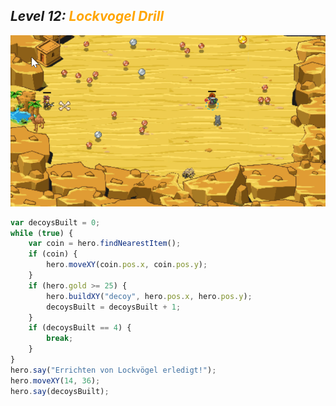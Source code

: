 ## ***Level 12:***  <span style="color: orange">***Lockvogel Drill***



![MyImage](<Welt 3 Level 12.png>)

```Javascript
var decoysBuilt = 0;
while (true) {
    var coin = hero.findNearestItem();
    if (coin) {
        hero.moveXY(coin.pos.x, coin.pos.y);
    }
    if (hero.gold >= 25) {
        hero.buildXY("decoy", hero.pos.x, hero.pos.y);
        decoysBuilt = decoysBuilt + 1;
    }
    if (decoysBuilt == 4) {
        break;
    }
}
hero.say("Errichten von Lockvögel erledigt!");
hero.moveXY(14, 36);
hero.say(decoysBuilt);
```